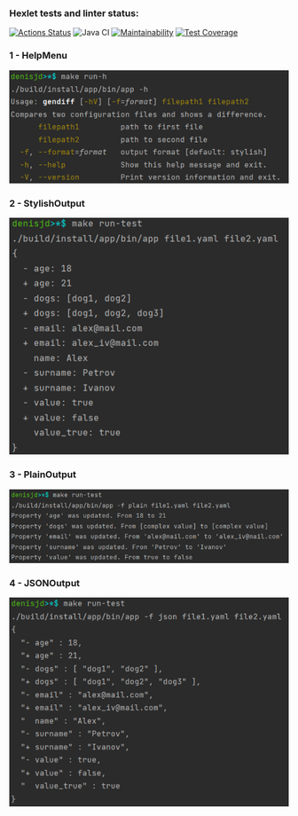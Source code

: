 ### Hexlet tests and linter status:
[![Actions Status](https://github.com/DenisJD/java-project-71/workflows/hexlet-check/badge.svg)](https://github.com/DenisJD/java-project-71/actions)
![Java CI](https://github.com/DenisJD/java-project-71/actions/workflows/github-actions.yml/badge.svg)
[![Maintainability](https://api.codeclimate.com/v1/badges/cd12f9b41862ea52e414/maintainability)](https://codeclimate.com/github/DenisJD/java-project-71/maintainability)
[![Test Coverage](https://api.codeclimate.com/v1/badges/cd12f9b41862ea52e414/test_coverage)](https://codeclimate.com/github/DenisJD/java-project-71/test_coverage)
### 1 - HelpMenu
![Image alt](https://github.com/DenisJD/images/raw/main/proj2/gendiff_mainMenu.png)
### 2 - StylishOutput
![Image alt](https://github.com/DenisJD/images/raw/main/proj2/gendiff_Stylish.png)
### 3 - PlainOutput
![Image alt](https://github.com/DenisJD/images/raw/main/proj2/gendiff_Plain.png)
### 4 - JSONOutput
![Image alt](https://github.com/DenisJD/images/raw/main/proj2/gendiff_Json.png)
